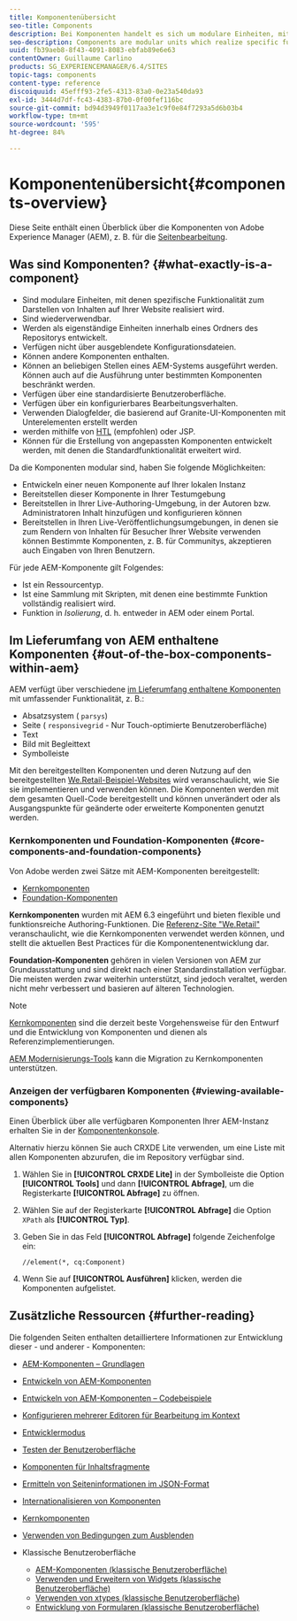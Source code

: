 ```yaml
---
title: Komponentenübersicht
seo-title: Components
description: Bei Komponenten handelt es sich um modulare Einheiten, mit denen spezifische Funktionalität zum Darstellen von Inhalten auf Ihrer Website realisiert wird.
seo-description: Components are modular units which realize specific functionality to present your content on your website
uuid: fb39aeb8-8f43-4091-8083-ebfab89e6e63
contentOwner: Guillaume Carlino
products: SG_EXPERIENCEMANAGER/6.4/SITES
topic-tags: components
content-type: reference
discoiquuid: 45efff93-2fe5-4313-83a0-0e23a540da93
exl-id: 3444d7df-fc43-4383-87b0-0f00fef116bc
source-git-commit: bd94d3949f0117aa3e1c9f0e84f7293a5d6b03b4
workflow-type: tm+mt
source-wordcount: '595'
ht-degree: 84%

---
```


# Komponentenübersicht{#components-overview}

Diese Seite enthält einen Überblick über die Komponenten von Adobe Experience Manager (AEM), z. B. für die [Seitenbearbeitung](/help/sites-authoring/default-components-foundation.md).

## Was sind Komponenten? {#what-exactly-is-a-component}

* Sind modulare Einheiten, mit denen spezifische Funktionalität zum Darstellen von Inhalten auf Ihrer Website realisiert wird.
* Sind wiederverwendbar.
* Werden als eigenständige Einheiten innerhalb eines Ordners des Repositorys entwickelt.
* Verfügen nicht über ausgeblendete Konfigurationsdateien.
* Können andere Komponenten enthalten.
* Können an beliebigen Stellen eines AEM-Systems ausgeführt werden. Können auch auf die Ausführung unter bestimmten Komponenten beschränkt werden.
* Verfügen über eine standardisierte Benutzeroberfläche.
* Verfügen über ein konfigurierbares Bearbeitungsverhalten.
* Verwenden Dialogfelder, die basierend auf Granite-UI-Komponenten mit Unterelementen erstellt werden
* werden mithilfe von [HTL](https://helpx.adobe.com/de/experience-manager/htl/user-guide.html) (empfohlen) oder JSP.
* Können für die Erstellung von angepassten Komponenten entwickelt werden, mit denen die Standardfunktionalität erweitert wird.

Da die Komponenten modular sind, haben Sie folgende Möglichkeiten:

* Entwickeln einer neuen Komponente auf Ihrer lokalen Instanz
* Bereitstellen dieser Komponente in Ihrer Testumgebung
* Bereitstellen in Ihrer Live-Authoring-Umgebung, in der Autoren bzw. Administratoren Inhalt hinzufügen und konfigurieren können
* Bereitstellen in Ihren Live-Veröffentlichungsumgebungen, in denen sie zum Rendern von Inhalten für Besucher Ihrer Website verwenden können Bestimmte Komponenten, z. B. für Communitys, akzeptieren auch Eingaben von Ihren Benutzern.

Für jede AEM-Komponente gilt Folgendes:

* Ist ein Ressourcentyp.
* Ist eine Sammlung mit Skripten, mit denen eine bestimmte Funktion vollständig realisiert wird.
* Funktion in *Isolierung*, d. h. entweder in AEM oder einem Portal.

## Im Lieferumfang von AEM enthaltene Komponenten {#out-of-the-box-components-within-aem}

AEM verfügt über verschiedene [im Lieferumfang enthaltene Komponenten](/help/sites-authoring/default-components.md) mit umfassender Funktionalität, z. B.:

* Absatzsystem ( `parsys`)
* Seite ( `responsivegrid` - Nur Touch-optimierte Benutzeroberfläche)
* Text
* Bild mit Begleittext
* Symbolleiste

Mit den bereitgestellten Komponenten und deren Nutzung auf den bereitgestellten [We.Retail-Beispiel-Websites](/help/sites-developing/we-retail.md) wird veranschaulicht, wie Sie sie implementieren und verwenden können. Die Komponenten werden mit dem gesamten Quell-Code bereitgestellt und können unverändert oder als Ausgangspunkte für geänderte oder erweiterte Komponenten genutzt werden.

### Kernkomponenten und Foundation-Komponenten {#core-components-and-foundation-components}

Von Adobe werden zwei Sätze mit AEM-Komponenten bereitgestellt:

* [Kernkomponenten](https://docs.adobe.com/content/help/de-DE/experience-manager-core-components/using/introduction.html)
* [Foundation-Komponenten](/help/sites-authoring/default-components-foundation.md)

**Kernkomponenten** wurden mit AEM 6.3 eingeführt und bieten flexible und funktionsreiche Authoring-Funktionen. Die [Referenz-Site &quot;We.Retail&quot;](/help/sites-developing/we-retail.md) veranschaulicht, wie die Kernkomponenten verwendet werden können, und stellt die aktuellen Best Practices für die Komponentenentwicklung dar.

**Foundation-Komponenten** gehören in vielen Versionen von AEM zur Grundausstattung und sind direkt nach einer Standardinstallation verfügbar. Die meisten werden zwar weiterhin unterstützt, sind jedoch veraltet, werden nicht mehr verbessert und basieren auf älteren Technologien.

>[!NOTE]
>
>[Kernkomponenten](https://docs.adobe.com/content/help/en/experience-manager-core-components/using/introduction.html) sind die derzeit beste Vorgehensweise für den Entwurf und die Entwicklung von Komponenten und dienen als Referenzimplementierungen.
>
>[AEM Modernisierungs-Tools](modernization-tools.md) kann die Migration zu Kernkomponenten unterstützen.

### Anzeigen der verfügbaren Komponenten {#viewing-available-components}

Einen Überblick über alle verfügbaren Komponenten Ihrer AEM-Instanz erhalten Sie in der [Komponentenkonsole](/help/sites-authoring/default-components-console.md).

Alternativ hierzu können Sie auch CRXDE Lite verwenden, um eine Liste mit allen Komponenten abzurufen, die im Repository verfügbar sind.

1. Wählen Sie in **[!UICONTROL CRXDE Lite]** in der Symbolleiste die Option **[!UICONTROL Tools]** und dann **[!UICONTROL Abfrage]**, um die Registerkarte **[!UICONTROL Abfrage]** zu öffnen.

1. Wählen Sie auf der Registerkarte **[!UICONTROL Abfrage]** die Option `XPath` als **[!UICONTROL Typ]**.

1. Geben Sie in das Feld **[!UICONTROL Abfrage]** folgende Zeichenfolge ein:

   `//element(*, cq:Component)`

1. Wenn Sie auf **[!UICONTROL Ausführen]** klicken, werden die Komponenten aufgelistet.

## Zusätzliche Ressourcen {#further-reading}

Die folgenden Seiten enthalten detailliertere Informationen zur Entwicklung dieser - und anderer - Komponenten:

* [AEM-Komponenten – Grundlagen](/help/sites-developing/components-basics.md)
* [Entwickeln von AEM-Komponenten](/help/sites-developing/developing-components.md)
* [Entwickeln von AEM-Komponenten – Codebeispiele](/help/sites-developing/developing-components-samples.md)
* [Konfigurieren mehrerer Editoren für Bearbeitung im Kontext](/help/sites-developing/multiple-inplace-editors.md)
* [Entwicklermodus](/help/sites-developing/developer-mode.md)
* [Testen der Benutzeroberfläche](/help/sites-developing/hobbes.md)
* [Komponenten für Inhaltsfragmente](/help/sites-developing/components-content-fragments.md)
* [Ermitteln von Seiteninformationen im JSON-Format](/help/sites-developing/pageinfo.md)
* [Internationalisieren von Komponenten](/help/sites-developing/i18n.md)
* [Kernkomponenten](https://docs.adobe.com/content/help/en/experience-manager-core-components/using/introduction.html)
* [Verwenden von Bedingungen zum Ausblenden](/help/sites-developing/hide-conditions.md)
* Klassische Benutzeroberfläche

   * [AEM-Komponenten (klassische Benutzeroberfläche)](/help/sites-developing/developing-components-classic.md)
   * [Verwenden und Erweitern von Widgets (klassische Benutzeroberfläche)](/help/sites-developing/widgets.md)
   * [Verwenden von xtypes (klassische Benutzeroberfläche)](/help/sites-developing/xtypes.md)
   * [Entwicklung von Formularen (klassische Benutzeroberfläche)](/help/sites-developing/developing-forms.md)
